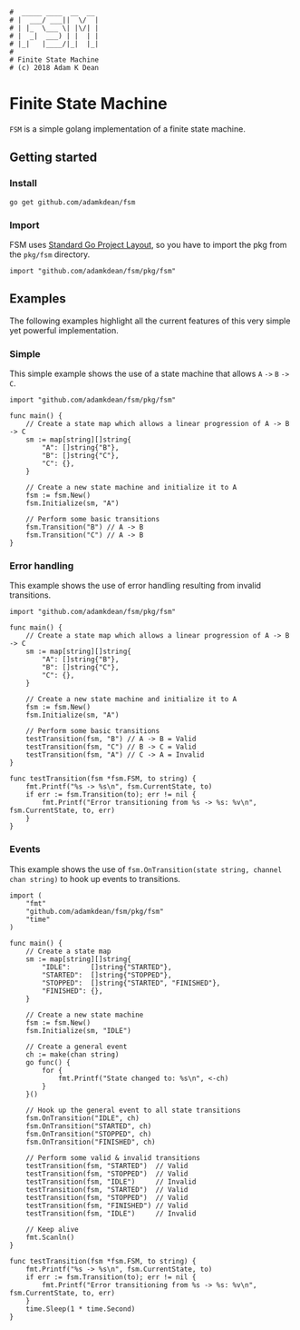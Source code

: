 ```
#  _____ ____  __  __
# |  ___/ ___||  \/  |
# | |_  \___ \| |\/| |
# |  _|  ___) | |  | |
# |_|   |____/|_|  |_|
#
# Finite State Machine
# (c) 2018 Adam K Dean
```

# Finite State Machine

`FSM` is a simple golang implementation of a finite state machine.

## Getting started

### Install

`go get github.com/adamkdean/fsm`

### Import

FSM uses [Standard Go Project Layout](https://github.com/golang-standards/project-layout), so you have to import the pkg from the `pkg/fsm` directory.

`import "github.com/adamkdean/fsm/pkg/fsm"`

## Examples

The following examples highlight all the current features of this very simple yet powerful implementation.

### Simple

This simple example shows the use of a state machine that allows `A` `->` `B` ``->`` `C`.

```golang
import "github.com/adamkdean/fsm/pkg/fsm"

func main() {
	// Create a state map which allows a linear progression of A -> B -> C
	sm := map[string][]string{
		"A": []string{"B"},
		"B": []string{"C"},
		"C": {},
	}

	// Create a new state machine and initialize it to A
	fsm := fsm.New()
	fsm.Initialize(sm, "A")

	// Perform some basic transitions
	fsm.Transition("B") // A -> B
	fsm.Transition("C") // A -> B
}
```

### Error handling

This example shows the use of error handling resulting from invalid transitions.

```golang
import "github.com/adamkdean/fsm/pkg/fsm"

func main() {
	// Create a state map which allows a linear progression of A -> B -> C
	sm := map[string][]string{
		"A": []string{"B"},
		"B": []string{"C"},
		"C": {},
	}

	// Create a new state machine and initialize it to A
	fsm := fsm.New()
	fsm.Initialize(sm, "A")

	// Perform some basic transitions
	testTransition(fsm, "B") // A -> B = Valid
	testTransition(fsm, "C") // B -> C = Valid
	testTransition(fsm, "A") // C -> A = Invalid
}

func testTransition(fsm *fsm.FSM, to string) {
	fmt.Printf("%s -> %s\n", fsm.CurrentState, to)
	if err := fsm.Transition(to); err != nil {
		fmt.Printf("Error transitioning from %s -> %s: %v\n", fsm.CurrentState, to, err)
	}
}
```

### Events

This example shows the use of `fsm.OnTransition(state string, channel chan string)` to hook up events to transitions.

```golang
import (
	"fmt"
	"github.com/adamkdean/fsm/pkg/fsm"
	"time"
)

func main() {
	// Create a state map
	sm := map[string][]string{
		"IDLE":     []string{"STARTED"},
		"STARTED":  []string{"STOPPED"},
		"STOPPED":  []string{"STARTED", "FINISHED"},
		"FINISHED": {},
	}

	// Create a new state machine
	fsm := fsm.New()
	fsm.Initialize(sm, "IDLE")

	// Create a general event
	ch := make(chan string)
	go func() {
		for {
			fmt.Printf("State changed to: %s\n", <-ch)
		}
	}()

	// Hook up the general event to all state transitions
	fsm.OnTransition("IDLE", ch)
	fsm.OnTransition("STARTED", ch)
	fsm.OnTransition("STOPPED", ch)
	fsm.OnTransition("FINISHED", ch)

	// Perform some valid & invalid transitions
	testTransition(fsm, "STARTED")  // Valid
	testTransition(fsm, "STOPPED")  // Valid
	testTransition(fsm, "IDLE")     // Invalid
	testTransition(fsm, "STARTED")  // Valid
	testTransition(fsm, "STOPPED")  // Valid
	testTransition(fsm, "FINISHED") // Valid
	testTransition(fsm, "IDLE")     // Invalid

	// Keep alive
	fmt.Scanln()
}

func testTransition(fsm *fsm.FSM, to string) {
	fmt.Printf("%s -> %s\n", fsm.CurrentState, to)
	if err := fsm.Transition(to); err != nil {
		fmt.Printf("Error transitioning from %s -> %s: %v\n", fsm.CurrentState, to, err)
	}
	time.Sleep(1 * time.Second)
}
```
